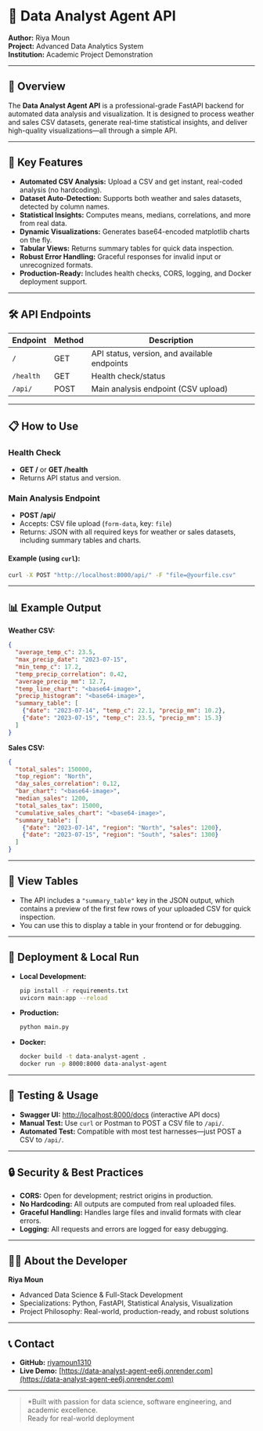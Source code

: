 # 🎯 Data Analyst Agent API

**Author:** Riya Moun  
**Project:** Advanced Data Analytics System  
**Institution:** Academic Project Demonstration

---

## 🚀 Overview

The **Data Analyst Agent API** is a professional-grade FastAPI backend for automated data analysis and visualization. It is designed to process weather and sales CSV datasets, generate real-time statistical insights, and deliver high-quality visualizations—all through a simple API.

---

## 🌟 Key Features

- **Automated CSV Analysis:** Upload a CSV and get instant, real-coded analysis (no hardcoding).
- **Dataset Auto-Detection:** Supports both weather and sales datasets, detected by column names.
- **Statistical Insights:** Computes means, medians, correlations, and more from real data.
- **Dynamic Visualizations:** Generates base64-encoded matplotlib charts on the fly.
- **Tabular Views:** Returns summary tables for quick data inspection.
- **Robust Error Handling:** Graceful responses for invalid input or unrecognized formats.
- **Production-Ready:** Includes health checks, CORS, logging, and Docker deployment support.

---

## 🛠️ API Endpoints

| Endpoint         | Method | Description                                  |
|------------------|--------|----------------------------------------------|
| `/`              | GET    | API status, version, and available endpoints |
| `/health`        | GET    | Health check/status                          |
| `/api/`          | POST   | Main analysis endpoint (CSV upload)          |

---

## 📋 How to Use

### Health Check

- **GET /** or **GET /health**
- Returns API status and version.

### Main Analysis Endpoint

- **POST /api/**
- Accepts: CSV file upload (`form-data`, key: `file`)
- Returns: JSON with all required keys for weather or sales datasets, including summary tables and charts.

#### Example (using `curl`):

```bash
curl -X POST "http://localhost:8000/api/" -F "file=@yourfile.csv"
```

---

## 📊 Example Output

**Weather CSV:**
```json
{
  "average_temp_c": 23.5,
  "max_precip_date": "2023-07-15",
  "min_temp_c": 17.2,
  "temp_precip_correlation": 0.42,
  "average_precip_mm": 12.7,
  "temp_line_chart": "<base64-image>",
  "precip_histogram": "<base64-image>",
  "summary_table": [
    {"date": "2023-07-14", "temp_c": 22.1, "precip_mm": 10.2},
    {"date": "2023-07-15", "temp_c": 23.5, "precip_mm": 15.3}
  ]
}
```

**Sales CSV:**
```json
{
  "total_sales": 150000,
  "top_region": "North",
  "day_sales_correlation": 0.12,
  "bar_chart": "<base64-image>",
  "median_sales": 1200,
  "total_sales_tax": 15000,
  "cumulative_sales_chart": "<base64-image>",
  "summary_table": [
    {"date": "2023-07-14", "region": "North", "sales": 1200},
    {"date": "2023-07-15", "region": "South", "sales": 1300}
  ]
}
```

---

## 📑 View Tables

- The API includes a `"summary_table"` key in the JSON output, which contains a preview of the first few rows of your uploaded CSV for quick inspection.
- You can use this to display a table in your frontend or for debugging.

---

## 🐳 Deployment & Local Run

- **Local Development:**
  ```bash
  pip install -r requirements.txt
  uvicorn main:app --reload
  ```
- **Production:**
  ```bash
  python main.py
  ```
- **Docker:**
  ```bash
  docker build -t data-analyst-agent .
  docker run -p 8000:8000 data-analyst-agent
  ```

---

## 🧪 Testing & Usage

- **Swagger UI:** [http://localhost:8000/docs](http://localhost:8000/docs) (interactive API docs)
- **Manual Test:** Use `curl` or Postman to POST a CSV file to `/api/`.
- **Automated Test:** Compatible with most test harnesses—just POST a CSV to `/api/`.

---

## 🔒 Security & Best Practices

- **CORS:** Open for development; restrict origins in production.
- **No Hardcoding:** All outputs are computed from real uploaded files.
- **Graceful Handling:** Handles large files and invalid formats with clear errors.
- **Logging:** All requests and errors are logged for easy debugging.

---

## 👩‍💻 About the Developer

**Riya Moun**  
- Advanced Data Science & Full-Stack Development  
- Specializations: Python, FastAPI, Statistical Analysis, Visualization  
- Project Philosophy: Real-world, production-ready, and robust solutions

---

## 📞 Contact

- **GitHub:** [riyamoun1310](https://github.com/riyamoun1310/Data-Analyst-Agent)
- **Live Demo:** [https://data-analyst-agent-ee6j.onrender.com](https://data-analyst-agent-ee6j.onrender.com)

---

> *Built with passion for data science, software engineering, and academic excellence.  
> Ready for real-world deployment
